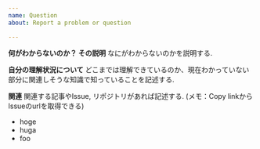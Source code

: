 ```yaml
---
name: Question
about: Report a problem or question

---
```


**何がわからないのか？ その説明**
なにがわからないのかを説明する.  

**自分の理解状況について**
どこまでは理解できているのか、現在わかっていない部分に関連しそうな知識で知っていることを記述する.

**関連**
関連する記事やIssue, リポジトリがあれば記述する. 
(メモ：Copy linkからIssueのurlを取得できる)  
- hoge
- huga
- foo
